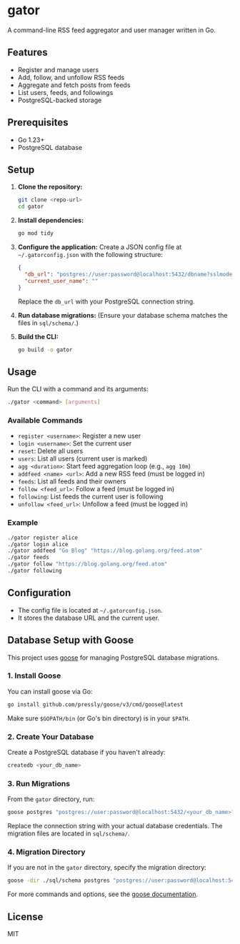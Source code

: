 # gator

A command-line RSS feed aggregator and user manager written in Go.

## Features
- Register and manage users
- Add, follow, and unfollow RSS feeds
- Aggregate and fetch posts from feeds
- List users, feeds, and followings
- PostgreSQL-backed storage

## Prerequisites
- Go 1.23+
- PostgreSQL database

## Setup
1. **Clone the repository:**
   ```sh
   git clone <repo-url>
   cd gator
   ```
2. **Install dependencies:**
   ```sh
   go mod tidy
   ```
3. **Configure the application:**
   Create a JSON config file at `~/.gatorconfig.json` with the following structure:
   ```json
   {
     "db_url": "postgres://user:password@localhost:5432/dbname?sslmode=disable",
     "current_user_name": ""
   }
   ```
   Replace the `db_url` with your PostgreSQL connection string.

4. **Run database migrations:**
   (Ensure your database schema matches the files in `sql/schema/`.)

5. **Build the CLI:**
   ```sh
   go build -o gator
   ```

## Usage
Run the CLI with a command and its arguments:
```sh
./gator <command> [arguments]
```

### Available Commands
- `register <username>`: Register a new user
- `login <username>`: Set the current user
- `reset`: Delete all users
- `users`: List all users (current user is marked)
- `agg <duration>`: Start feed aggregation loop (e.g., `agg 10m`)
- `addfeed <name> <url>`: Add a new RSS feed (must be logged in)
- `feeds`: List all feeds and their owners
- `follow <feed_url>`: Follow a feed (must be logged in)
- `following`: List feeds the current user is following
- `unfollow <feed_url>`: Unfollow a feed (must be logged in)

### Example
```sh
./gator register alice
./gator login alice
./gator addfeed "Go Blog" "https://blog.golang.org/feed.atom"
./gator feeds
./gator follow "https://blog.golang.org/feed.atom"
./gator following
```

## Configuration
- The config file is located at `~/.gatorconfig.json`.
- It stores the database URL and the current user.

## Database Setup with Goose

This project uses [goose](https://github.com/pressly/goose) for managing PostgreSQL database migrations.

### 1. Install Goose
You can install goose via Go:
```sh
go install github.com/pressly/goose/v3/cmd/goose@latest
```
Make sure `$GOPATH/bin` (or Go's bin directory) is in your `$PATH`.

### 2. Create Your Database
Create a PostgreSQL database if you haven't already:
```sh
createdb <your_db_name>
```

### 3. Run Migrations
From the `gator` directory, run:
```sh
goose postgres "postgres://user:password@localhost:5432/<your_db_name>?sslmode=disable" up
```
Replace the connection string with your actual database credentials. The migration files are located in `sql/schema/`.

### 4. Migration Directory
If you are not in the `gator` directory, specify the migration directory:
```sh
goose -dir ./sql/schema postgres "postgres://user:password@localhost:5432/<your_db_name>?sslmode=disable" up
```

For more commands and options, see the [goose documentation](https://github.com/pressly/goose). 

## License
MIT